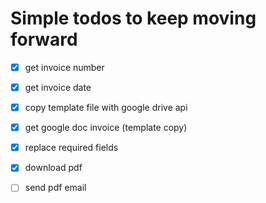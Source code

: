 # Simple todos to keep moving forward

- [x] get invoice number
- [x] get invoice date
- [x] copy template file with google drive api
- [x] get google doc invoice (template copy)
- [x] replace required fields 
- [x] download pdf
- [ ] send pdf email

